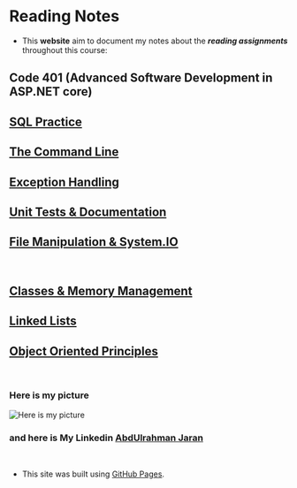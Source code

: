 # Reading Notes
- This **website** aim to document my notes about the ***reading assignments*** throughout this course: 
## Code 401 (Advanced Software Development in ASP.NET core)

## [SQL Practice](SQLpractice.md)

## [The Command Line](TheCommandLine.md)

## [Exception Handling](ExceptionHandling.md)

## [Unit Tests & Documentation](UnitTests&Documentation.md)

## [File Manipulation & System.IO](FileManipulation&SystemIO.md)

<br>

## [Classes & Memory Management](Classes&MemoryManagement.md)

## [Linked Lists](LinkedLists.md)

## [Object Oriented Principles](ObjectOrientedPrinciples.md)

<br>

### Here is my picture
![Here is my picture](https://media-exp1.licdn.com/dms/image/C4D03AQGLvaJT3MLeiA/profile-displayphoto-shrink_800_800/0/1640375395620?e=1652313600&v=beta&t=elzwn9q__p7fuMvnRMcnOJxt9Srh3lnffwYCW0_pmwc)
### and here is My Linkedin [AbdUlrahman Jaran](www.linkedin.com/in/abdulrahman-jaran)
<br>

- This site was built using [GitHub Pages](https://pages.github.com/).
